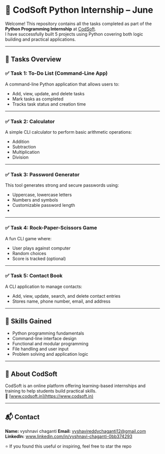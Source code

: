# 🚀 CodSoft Python Internship – June

Welcome! This repository contains all the tasks completed as part of the **Python Programming Internship** at [CodSoft](https://www.codsoft.in/).  
I have successfully built 5 projects using Python covering both logic building and practical applications.

---

## 📁 Tasks Overview

### ✅ Task 1: To-Do List (Command-Line App)
A command-line Python application that allows users to:
- Add, view, update, and delete tasks
- Mark tasks as completed
- Tracks task status and creation time
---

### ✅ Task 2: Calculator
A simple CLI calculator to perform basic arithmetic operations:
- Addition
- Subtraction
- Multiplication
- Division


---

### ✅ Task 3: Password Generator
This tool generates strong and secure passwords using:
- Uppercase, lowercase letters
- Numbers and symbols
- Customizable password length
- 
---

### ✅ Task 4: Rock-Paper-Scissors Game
A fun CLI game where:
- User plays against computer
- Random choices
- Score is tracked (optional)

---

### ✅ Task 5: Contact Book
A CLI application to manage contacts:
- Add, view, update, search, and delete contact entries
- Stores name, phone number, email, and address

---

## 🧠 Skills Gained
- Python programming fundamentals
- Command-line interface design
- Functional and modular programming
- File handling and user input
- Problem solving and application logic

---

## 📌 About CodSoft
CodSoft is an online platform offering learning-based internships and training to help students build practical skills.  
🔗 [www.codsoft.in](https://www.codsoft.in)

---

## 📬 Contact
**Name:** vyshnavi chaganti
**Email:** vyshavireddychaganti12@gmail.com  
**LinkedIn:** www.linkedin.com/in/vyshnavi-chaganti-0bb374293

⭐ If you found this useful or inspiring, feel free to star the repo
